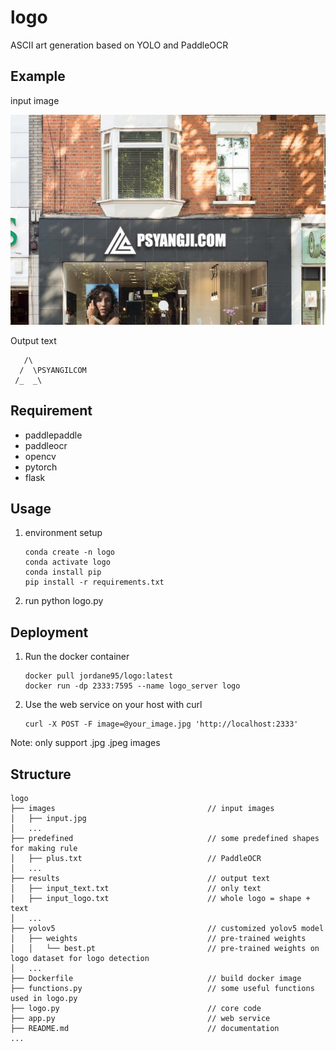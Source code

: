 # logo

ASCII art generation based on YOLO and PaddleOCR

## Example

input image

![input](images/input.jpg)

Output text

```
   /\              
  /  \PSYANGILCOM  
 /_  _\            

```

## Requirement

* paddlepaddle
* paddleocr
* opencv
* pytorch
* flask

## Usage

1. environment setup

   ```
   conda create -n logo
   conda activate logo
   conda install pip
   pip install -r requirements.txt
   ```

2. run python logo.py

## Deployment

1. Run the docker container

   ```
   docker pull jordane95/logo:latest
   docker run -dp 2333:7595 --name logo_server logo
   ```

2. Use the web service on your host with curl

   ```
   curl -X POST -F image=@your_image.jpg 'http://localhost:2333'
   ```

Note: only support .jpg .jpeg images

## Structure

```
logo
├── images                                  // input images
│   ├── input.jpg
│   ...
├── predefined                              // some predefined shapes for making rule
│   ├── plus.txt                            // PaddleOCR
│   ...
├── results                                 // output text
│   ├── input_text.txt                      // only text
│   ├── input_logo.txt                      // whole logo = shape + text
│   ...
├── yolov5                                  // customized yolov5 model
│   ├── weights                             // pre-trained weights
│   │   └── best.pt                         // pre-trained weights on logo dataset for logo detection    
│   ...
├── Dockerfile                              // build docker image
├── functions.py                            // some useful functions used in logo.py
├── logo.py                                 // core code
├── app.py                                  // web service
├── README.md                               // documentation
...
```

